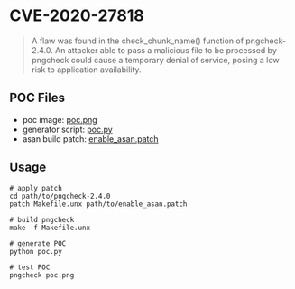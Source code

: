 # CVE-2020-27818

> A flaw was found in the check_chunk_name() function of pngcheck-2.4.0. An attacker able to pass a malicious file to be processed by pngcheck could cause a temporary denial of service, posing a low risk to application availability.

## POC Files

- poc image: [poc.png](./poc.png)
- generator script: [poc.py](./poc.py)
- asan build patch: [enable_asan.patch](./enable_asan.patch)

## Usage

```
# apply patch
cd path/to/pngcheck-2.4.0
patch Makefile.unx path/to/enable_asan.patch

# build pngcheck
make -f Makefile.unx

# generate POC
python poc.py

# test POC
pngcheck poc.png
```
